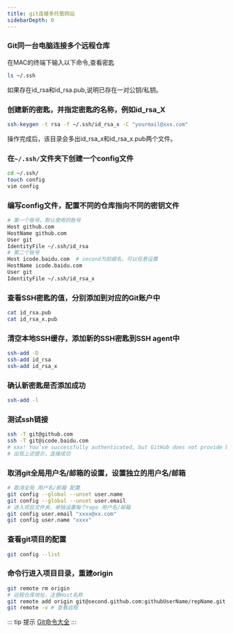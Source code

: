 ```yaml
---
title: git连接多托管网站
sidebarDepth: 0
---
```

### Git同一台电脑连接多个远程仓库
在MAC的终端下输入以下命令,查看密匙
```bash
ls ~/.ssh
```
如果存在id_rsa和id_rsa.pub,说明已存在一对公钥/私钥。

### 创建新的密匙，并指定密匙的名称，例如id_rsa_X
```bash
ssh-keygen -t rsa -f ~/.ssh/id_rsa_x -C "yourmail@xxx.com"
```
操作完成后，该目录会多出id_rsa_x和id_rsa_x.pub两个文件。

### 在`~/.ssh/`文件夹下创建一个config文件
```bash
cd ~/.ssh/
touch config
vim config
```

### 编写config文件，配置不同的仓库指向不同的密钥文件
```bash
# 第一个账号，默认使用的账号
Host github.com
HostName github.com
User git
IdentityFile ~/.ssh/id_rsa
# 第二个账号
Host icode.baidu.com  # second为前缀名，可以任意设置
HostName icode.baidu.com
User git
IdentityFile ~/.ssh/id_rsa_x
```

### 查看SSH密匙的值，分别添加到对应的Git账户中
```bash
cat id_rsa.pub
cat id_rsa_x.pub
```

### 清空本地SSH缓存，添加新的SSH密匙到SSH agent中
```bash
ssh-add -D
ssh-add id_rsa
ssh-add id_rsa_x
```

### 确认新密匙是否添加成功
```bash
ssh-add -l
```

### 测试ssh链接
```bash
ssh -T git@github.com
ssh -T git@icode.baidu.com
# xxx! You’ve successfully authenticated, but GitHub does not provide bash access.
# 出现上述提示，连接成功
```

### 取消git全局用户名/邮箱的设置，设置独立的用户名/邮箱
```bash
# 取消全局 用户名/邮箱 配置
git config --global --unset user.name
git config --global --unset user.email
# 进入项目文件夹，单独设置每个repo 用户名/邮箱
git config user.email "xxxx@xx.com"
git config user.name "xxxx"
```

### 查看git项目的配置
```bash
git config --list
```

### 命令行进入项目目录，重建origin
```bash
git remote rm origin
# 远程仓库地址，注意Host名称
git remote add origin git@second.github.com:githubUserName/repName.git
git remote -v # 查看远程
```

::: tip 提示
[Git命令大全](../command/git.md)
:::